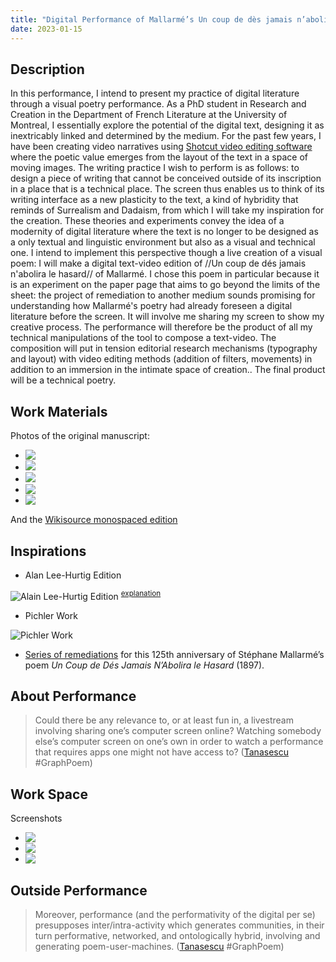 ```yaml
---
title: "Digital Performance of Mallarmé’s Un coup de dès jamais n’abolira le hasard"
date: 2023-01-15
---
```


## Description

In this performance, I intend to present my practice of digital literature through a visual poetry performance. As a PhD student in Research and Creation in the Department of French Literature at the University of Montreal, I essentially explore the potential of the digital text, designing it as inextricably linked and determined by the medium. For the past few years, I have been creating video narratives using [Shotcut video editing software](https://shotcut.org/) where the poetic value emerges from the layout of the text in a space of moving images. The writing practice I wish to perform is as follows: to design a piece of writing that cannot be conceived outside of its inscription in a place that is a technical place. The screen thus enables us to think of its writing interface as a new plasticity to the text, a kind of hybridity that reminds of Surrealism and Dadaism, from which I will take my inspiration for the creation. These theories and experiments convey the idea of a modernity of digital literature where the text is no longer to be designed as a only textual and linguistic environment but also as a visual and technical one. I intend to implement this perspective though a live creation of a visual poem: I will make a digital text-video edition of //Un coup de dés jamais n'abolira le hasard// of Mallarmé. I chose this poem in particular because it is an experiment on the paper page that aims to go beyond the limits of the sheet: the project of remediation to another medium sounds promising for understanding how Mallarmé's poetry had already foreseen a digital literature before the screen. It will involve me sharing my screen to show my creative process. The performance will therefore be the product of all my technical manipulations of the tool to compose a text-video. The composition will put in tension editorial research mechanisms (typography and layout) with video editing methods (addition of filters, movements) in addition to an immersion in the intimate space of creation.. The final product will be a technical poetry.

## Work Materials

Photos of the original manuscript:

* ![ ](https://i.imgur.com/ryDLhFa.png)
* ![ ](https://i.imgur.com/cgSVFmi.png)
* ![ ](https://i.imgur.com/7HvWMrn.jpg)
* ![ ](https://i.imgur.com/SNXnTd2.jpg)
* ![ ](https://i.imgur.com/wJ4s9Ru.png)

And the [Wikisource monospaced edition](https://fr.wikisource.org/wiki/Un_coup_de_d%C3%A9s_jamais_n%E2%80%99abolira_le_hasard_(%C3%A9dition_monospaced))

## Inspirations

- Alan Lee-Hurtig Edition

![Alain Lee-Hurtig Edition](https://i.imgur.com/B6jdtA0.png) <sup>[explanation](http://www.alain.les-hurtig.org/coup_de_des/index.html)</sup>

- Pichler Work

![Pichler Work](https://i.imgur.com/Vd3Flb8.png)

- [Series of remediations](https://books-on-books.com/2022/05/01/bookmarking-book-art-un-coup-de-des-jamais-nabolira-lappropriation-an-online-exhibition/) for this 125th anniversary of Stéphane Mallarmé’s poem *Un Coup de Dés Jamais N’Abolira le Hasard* (1897). 

## About Performance 

> Could there be any relevance to, or at least fun in, a livestream involving sharing one’s computer screen online? Watching somebody else’s computer screen on one’s own in order to watch a performance that requires apps one might not have access to? ([Tanasescu](https://ideah.pubpub.org/pub/tgdpsell/release/4) #GraphPoem)

## Work Space

Screenshots 

* ![ ](https://i.imgur.com/bCbjtex.png)
* ![ ](https://i.imgur.com/PLRrw5w.png)
* ![ ](https://i.imgur.com/60HwAVa.png)

## Outside Performance

>Moreover, performance (and the performativity of the digital per se) presupposes inter/intra-activity which generates communities, in their turn performative, networked, and ontologically hybrid, involving and generating poem-user-machines. ([Tanasescu](https://ideah.pubpub.org/pub/tgdpsell/release/4) #GraphPoem)